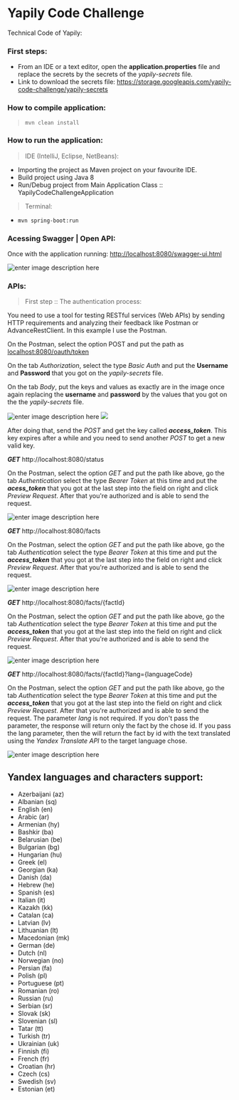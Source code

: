 # Yapily Code Challenge
Technical Code of Yapily:

### First steps:
- From an IDE or a text editor, open the **application.properties** file and replace the secrets by the secrets of the *yapily-secrets* file.
- Link to download the secrets file: https://storage.googleapis.com/yapily-code-challenge/yapily-secrets

### How to compile application:
> `mvn clean install`

### How to run the application:
> IDE (IntelliJ, Eclipse, NetBeans):
- Importing the project as Maven project on your favourite IDE.
- Build project using Java 8
- Run/Debug project from Main Application Class :: YapilyCodeChallengeApplication

> Terminal:
- `mvn spring-boot:run`

### Acessing Swagger | Open API:
Once with the application running:
[http://localhost:8080/swagger-ui.html](http://localhost:8080/swagger-ui.html)

![enter image description here](https://i.imgur.com/hZEH9kt.png)

### APIs:
> First step :: The authentication process:

You need to use a tool for testing RESTful services (Web APIs) by sending HTTP requirements and analyzing their feedback like Postman or AdvanceRestClient. In this example I use the Postman.

On the Postman, select the option POST and put the path as [localhost:8080/oauth/token](localhost:8080/oauth/token)

On the tab *Authorization*, select the type *Basic Auth* and put the **Username** and **Password** that you got on the _yapily-secrets_ file.

On the tab *Body*, put the keys and values as exactly are in the image once again replacing the **username** and **password** by the values that you got on the the _yapily-secrets_ file.

![enter image description here](https://i.imgur.com/VQtyFtS.png)
![](https://i.imgur.com/4oNqXdr.png)

After doing that, send the *POST* and get the key called ***access_token***. This key expires after a while and you need to send another *POST* to get a new valid key.

***GET*** http://localhost:8080/status

On the Postman, select the option *GET* and put the path like above, go the tab *Authentication* select the type *Bearer Token* at this time and put the ***acess_token*** that you got at the last step into the field on right and click *Preview Request*. After that you're authorized and is able to send the request.

![enter image description here](https://i.imgur.com/wbMMvKK.png)

***GET*** http://localhost:8080/facts

On the Postman, select the option *GET* and put the path like above, go the tab *Authentication* select the type *Bearer Token* at this time and put the ***access_token*** that you got at the last step into the field on right and click *Preview Request*. After that you're authorized and is able to send the request.

![enter image description here](https://i.imgur.com/PUixOAh.png)

***GET*** http://localhost:8080/facts/{factId}

On the Postman, select the option *GET* and put the path like above, go the tab *Authentication* select the type *Bearer Token* at this time and put the ***access_token*** that you got at the last step into the field on right and click *Preview Request*. After that you're authorized and is able to send the request.

![enter image description here](https://i.imgur.com/fShZwbG.png)

***GET*** http://localhost:8080/facts/{factId}?lang={languageCode}

On the Postman, select the option *GET* and put the path like above, go the tab *Authentication* select the type *Bearer Token* at this time and put the ***access_token*** that you got at the last step into the field on right and click *Preview Request*. After that you're authorized and is able to send the request. The parameter *lang* is not required. If you don't pass the parameter, the response will return only the fact by the chose id. If you pass the lang parameter, then the will return the fact by id with the text translated using the *Yandex Translate API* to the target language chose.

![enter image description here](https://i.imgur.com/fA2zz07.png)

## Yandex languages and characters support:

-   Azerbaijani (az)
-   Albanian (sq)
-   English (en)
-   Arabic (ar)
-   Armenian (hy)
-   Bashkir (ba)
-   Belarusian (be)
-   Bulgarian (bg)
-   Hungarian (hu)
-   Greek (el)
-   Georgian (ka)
-   Danish (da)
-   Hebrew (he)
-   Spanish (es)
-   Italian (it)
-   Kazakh (kk)
-   Catalan (ca)
-   Latvian (lv)    
-   Lithuanian (lt)
-   Macedonian (mk)
-   German (de)
-   Dutch (nl)
-   Norwegian (no)
-   Persian (fa)
-   Polish (pl)
-   Portuguese (pt)
-   Romanian (ro)
-   Russian (ru)
-   Serbian (sr)
-   Slovak (sk)
-   Slovenian (sl)
-   Tatar (tt)
-   Turkish (tr)
-   Ukrainian (uk)
-   Finnish (fi)
-   French (fr)
-   Croatian (hr)
-   Czech (cs)
-   Swedish (sv)
-   Estonian (et)
